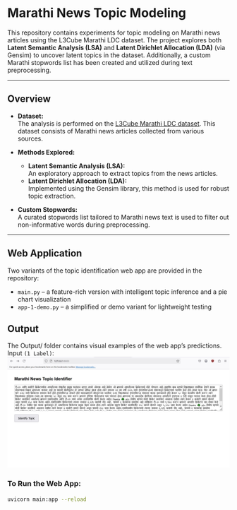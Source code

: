 # Marathi News Topic Modeling

This repository contains experiments for topic modeling on Marathi news articles using the L3Cube Marathi LDC dataset. The project explores both **Latent Semantic Analysis (LSA)** and **Latent Dirichlet Allocation (LDA)** (via Gensim) to uncover latent topics in the dataset. Additionally, a custom Marathi stopwords list has been created and utilized during text preprocessing.

---

## Overview

- **Dataset:**  
  The analysis is performed on the [L3Cube Marathi LDC dataset](https://github.com/l3cube-pune/MarathiNLP/tree/main/L3Cube-MahaNews/LDC). This dataset consists of Marathi news articles collected from various sources.

- **Methods Explored:**  
  - **Latent Semantic Analysis (LSA):**  
    An exploratory approach to extract topics from the news articles.
  - **Latent Dirichlet Allocation (LDA):**  
    Implemented using the Gensim library, this method is used for robust topic extraction.

- **Custom Stopwords:**  
  A curated stopwords list tailored to Marathi news text is used to filter out non-informative words during preprocessing.

---

## Web Application

Two variants of the topic identification web app are provided in the repository:

- `main.py` – a feature-rich version with intelligent topic inference and a pie chart visualization  
- `app-1-demo.py` – a simplified or demo variant for lightweight testing

## Output
The Output/ folder contains visual examples of the web app’s predictions.
Input `(1 Label)`: ![Alt text](Output/Web-Input-1Label.jpg)

### To Run the Web App:

```bash
uvicorn main:app --reload

